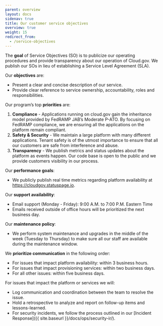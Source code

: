 ```yaml
---
parent: overview
layout: docs
sidenav: true
title: Our customer service objectives
overview: true
weight: 15
redirect_from:
  - /service-objectives
---
```



The **goal** of Service Objectives (SO) is to publicize our operating procedures and provide transparency about our operation of Cloud.gov. We publish our SOs in lieu of establishing a Service Level Agreement (SLA).

Our **objectives** are: 

  - Present a clear and concise description of our service.
  - Provide clear reference to service ownership, accountability, roles and responsibilities.

Our program’s top **priorities** are:

  1. **Compliance** - Applications running on cloud.gov gain the inheritance model provided by FedRAMP JAB’s Moderate P-ATO. By focusing on FedRAMP compliance, we are ensuring all the applications on the platform remain compliant. 
  1. **Safety & Security** - We maintain a large platform with many different applications. Tenant safety is of the utmost importance to ensure that all our customers are safe from interference and abuse.
  1. **Transparency** - We publish metrics and status updates about the platform as events happen. Our code base is open to the public and we provide customers visibility in our process.

Our **performance goals**:

  - We publicly publish real time metrics regarding platform availability at https://cloudgov.statuspage.io.

Our **support availability**:

  - Email support (Monday - Friday): 9:00 A.M. to 7:00 P.M. Eastern Time
  - Emails received outside of office hours will be prioritized the next business day.

Our **maintenance policy**: 

  - We perform system maintenance and upgrades in the middle of the week (Tuesday to Thursday) to make sure all our staff are available during the maintenance window.

We **prioritize communication** in the following order:

  - For issues that impact platform availability: within 3 business hours.
  - For issues that impact provisioning services: within two business days.
  - For all other issues: within five business days.

For issues that impact the platform or services we will:

  - Log communication and coordination between the team to resolve the issue.
  - Hold a retrospective to analyze and report on follow-up items and lessons-learned.
  - For security incidents, we follow the process outlined in our [Incident Response]({{ site.baseurl }}/docs/ops/security-ir/).
